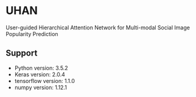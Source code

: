 # UHAN
User-guided Hierarchical Attention Network for Multi-modal Social Image Popularity Prediction

## Support
- Python version: 3.5.2
- Keras version: 2.0.4
- tensorflow version: 1.1.0
- numpy version: 1.12.1
